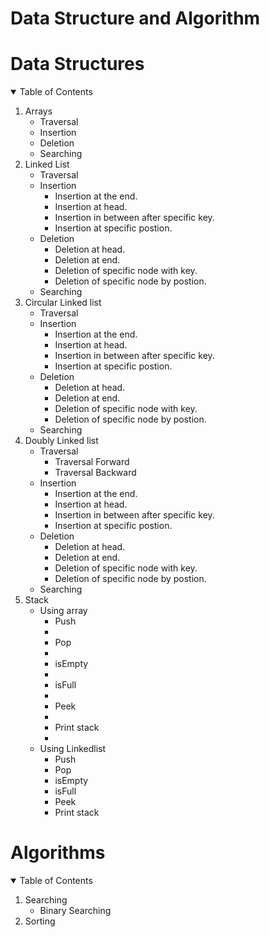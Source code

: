 # Data Structure and Algorithm

# Data Structures 

<!-- TABLE OF CONTENTS -->
<details open="open">
  <summary>Table of Contents</summary>
  <ol>
    <li>
      Arrays
      <ul>
        <li>Traversal</li>
        <li>Insertion</li>
        <li>Deletion</li>
        <li>Searching</li>
      </ul>
    </li>
    <li>
      Linked List  
      <ul>
        <li>Traversal</li>
        <li>Insertion
          <ul>
            <li>Insertion at the end.</li>
            <li>Insertion at head.</li>
            <li>Insertion in between after specific key.</li>
            <li>Insertion at specific postion.</li>
          </ul>
         </li>
        <li>Deletion
          <ul>
            <li>Deletion at head.</li>
            <li>Deletion at end.</li>
            <li>Deletion of specific node with key.</li>
            <li>Deletion of specific node by postion.</li>
          </ul>
        </li>
        <li>Searching</li>
      </ul>
    </li>
    <li>
      Circular Linked list 
      <ul>
        <li>Traversal</li>
        <li>Insertion
          <ul>
            <li>Insertion at the end.</li>
            <li>Insertion at head.</li>
            <li>Insertion in between after specific key.</li>
            <li>Insertion at specific postion.</li>
          </ul>
         </li>
        <li>Deletion
          <ul>
            <li>Deletion at head.</li>
            <li>Deletion at end.</li>
            <li>Deletion of specific node with key.</li>
            <li>Deletion of specific node by postion.</li>
          </ul>
        </li>
        <li>Searching</li>
      </ul>
    </li>
    <li>
      Doubly Linked list 
      <ul>
        <li>Traversal
          <ul>
            <li>Traversal Forward</li>
            <li>Traversal Backward</li>
          </ul>
        </li>
        <li>Insertion
          <ul>
            <li>Insertion at the end.</li>
            <li>Insertion at head.</li>
            <li>Insertion in between after specific key.</li>
            <li>Insertion at specific postion.</li>
          </ul>
         </li>
        <li>Deletion
          <ul>
            <li>Deletion at head.</li>
            <li>Deletion at end.</li>
            <li>Deletion of specific node with key.</li>
            <li>Deletion of specific node by postion.</li>
          </ul>
        </li>
        <li>Searching</li>
      </ul>
    </li>
    <li>
      Stack
      <ul>
        <li>Using array
          <ul>
            <li>Push<li>
            <li>Pop<li>
            <li>isEmpty<li>
            <li>isFull<li>
            <li>Peek<li>
            <li>Print stack<li>
          </ul>
        </li>
        <li>Using Linkedlist
          <ul>
            <li>Push</li>
            <li>Pop</li>
            <li>isEmpty</li>
            <li>isFull</li>
            <li>Peek</li>
            <li>Print stack</li>
          </ul>
        </li>
      </ul>
    </li>
  </ol>
</details>

# Algorithms
      
<details open="open">
  <summary>Table of Contents</summary>
  <ol>
    <li>
      Searching
      <ul>
        <li>Binary Searching</li>
      </ul>
    </li>
    <li>
      Sorting
    </li>
  </ol>
</details>
